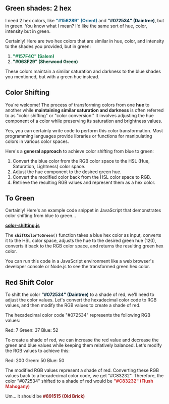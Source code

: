 ## Green shades: 2 hex

I need 2 hex colors, like <span style="color:#156289;font-weight:bold;">"#156289" (Orient)</span> and <span style="color:#072534;font-weight:bold;">"#072534" (Daintree)</span>, but in green.  You know what I mean?  I'd like the same sort of hue, color, intensity but in green.

Certainly! Here are two hex colors that are similar in hue, color, and intensity to the shades you provided, but in green:

1. <span style="color:#157F4C;font-weight:bold;">"#157F4C" (Salem)</span>
2. <span style="color:#063F29;font-weight:bold;">"#063F29" (Sherwood Green)</span>

These colors maintain a similar saturation and darkness to the blue shades you mentioned, but with a green hue instead.

## Color Shifting

You're welcome! The process of transforming colors from one **hue** to another while **maintaining similar saturation and darkness** is often referred to as "color shifting" or "color conversion." It involves adjusting the hue component of a color while preserving its saturation and brightness values.

Yes, you can certainly write code to perform this color transformation. Most programming languages provide libraries or functions for manipulating colors in various color spaces.

Here's a **general approach** to achieve color shifting from blue to green:

1. Convert the blue color from the RGB color space to the HSL (Hue, Saturation, Lightness) color space.
2. Adjust the hue component to the desired green hue.
3. Convert the modified color back from the HSL color space to RGB.
4. Retrieve the resulting RGB values and represent them as a hex color.

## To Green

Certainly! Here's an example code snippet in JavaScript that demonstrates color shifting from blue to green...

**[color-shifting.js](color-shifting.js)**

The **`shiftColorToGreen()`** function takes a blue hex color as input, converts it to the HSL color space, adjusts the hue to the desired green hue (120), converts it back to the RGB color space, and returns the resulting green hex color.

You can run this code in a JavaScript environment like a web browser's developer console or Node.js to see the transformed green hex color.

## Red Shift Color

To shift the color <span style="color:#072534;font-weight:bold;">"#072534" (Daintree)</span> to a shade of red, we'll need to adjust the color values. Let's convert the hexadecimal color code to RGB values, and then modify the RGB values to create a shade of red.

The hexadecimal color code "#072534" represents the following RGB values:

Red: 7
Green: 37
Blue: 52

To create a shade of red, we can increase the red value and decrease the green and blue values while keeping them relatively balanced. Let's modify the RGB values to achieve this:

Red: 200
Green: 50
Blue: 50

The modified RGB values represent a shade of red. Converting these RGB values back to a hexadecimal color code, we get "#C83232". Therefore, the color "#072534" shifted to a shade of red would be <span style="color:#C83232;font-weight:bold;">"#C83232" (Flush Mahogany)</span>

Um... it should be <span style="color:#891515;font-weight:bold;">#891515 (Old Brick)</span>

<br>
